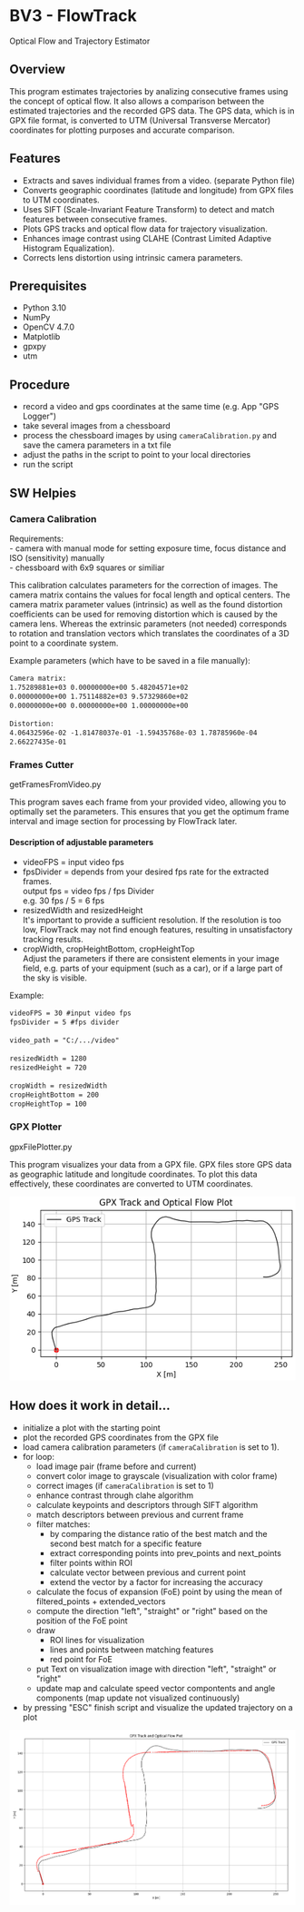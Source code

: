 # BV3 - FlowTrack
Optical Flow and Trajectory Estimator


## Overview
This program estimates trajectories by analizing consecutive frames using the concept of optical flow. It also allows a comparison between the estimated trajectories and the recorded GPS data. The GPS data, which is in GPX file format, is converted to UTM (Universal Transverse Mercator) coordinates for plotting purposes and accurate comparison.

## Features
- Extracts and saves individual frames from a video. (separate Python file)
- Converts geographic coordinates (latitude and longitude) from GPX files to UTM coordinates.
- Uses SIFT (Scale-Invariant Feature Transform) to detect and match features between consecutive frames.
- Plots GPS tracks and optical flow data for trajectory visualization.
- Enhances image contrast using CLAHE (Contrast Limited Adaptive Histogram Equalization).
- Corrects lens distortion using intrinsic camera parameters.

## Prerequisites
- Python 3.10
- NumPy
- OpenCV 4.7.0
- Matplotlib
- gpxpy
- utm

## Procedure
- record a video and gps coordinates at the same time (e.g. App "GPS Logger")
- take several images from a chessboard
- process the chessboard images  by using `cameraCalibration.py` and save the camera parameters in a txt file
- adjust the paths in the script to point to your local directories
- run the script

## SW Helpies

### Camera Calibration

Requirements:\
    - camera with manual mode for setting exposure time, focus distance and ISO (sensitivity) manually\
    - chessboard with 6x9 squares or similiar

This calibration calculates parameters for the correction of images.
The camera matrix contains the values for focal length and optical centers. The camera matrix parameter values (intrinsic) as well as the found distortion coefficients can be used for removing distortion which is caused by the camera lens.
Whereas the extrinsic parameters (not needed) corresponds to rotation and translation vectors which translates the coordinates of a 3D point to a coordinate system.


Example parameters (which have to be saved in a file manually):
```
Camera matrix: 
1.75289881e+03 0.00000000e+00 5.48204571e+02
0.00000000e+00 1.75114882e+03 9.57329860e+02
0.00000000e+00 0.00000000e+00 1.00000000e+00

Distortion:
4.06432596e-02 -1.81478037e-01 -1.59435768e-03 1.78785960e-04 2.66227435e-01
```


### Frames Cutter
getFramesFromVideo.py

This program saves each frame from your provided video, allowing you to optimally set the parameters. This ensures that you get the optimum frame interval and image section for processing by FlowTrack later.

#### Description of adjustable parameters
- videoFPS = input video fps
- fpsDivider = depends from your desired fps rate for the extracted frames. \
  output fps = video fps / fps Divider\
  e.g. 30 fps / 5 = 6 fps
- resizedWidth and resizedHeight \
  It's important to provide a sufficient resolution. If the resolution is too low, FlowTrack may not find enough features, resulting in unsatisfactory tracking results.
- cropWidth, cropHeightBottom, cropHeightTop\
  Adjust the parameters if there are consistent elements in your image field, e.g. parts of your equipment (such as a car), or if a large part of the sky is visible.

Example:
```
videoFPS = 30 #input video fps
fpsDivider = 5 #fps divider

video_path = "C:/.../video"

resizedWidth = 1280
resizedHeight = 720

cropWidth = resizedWidth
cropHeightBottom = 200
cropHeightTop = 100
```

### GPX Plotter
gpxFilePlotter.py

This program visualizes your data from a GPX file. GPX files store GPS data as geographic latitude and longitude coordinates. To plot this data effectively, these coordinates are converted to UTM coordinates.

![Plot](GPX%20Plotter%20Map%20example%20black.png)

## How does it work in detail...
- initialize a plot with the starting point
- plot the recorded GPS coordinates from the GPX file
- load camera calibration parameters (if `cameraCalibration` is set to 1).
- for loop:
  - load image pair (frame before and current)
  - convert color image to grayscale (visualization with color frame)
  - correct images (if `cameraCalibration` is set to 1)
  - enhance contrast through clahe algorithm
  - calculate keypoints and descriptors through SIFT algorithm
  - match descriptors between previous and current frame
  - filter matches:
    - by comparing the distance ratio of the best match and the second best match for a specific feature
    - extract corresponding points into prev_points and next_points
    - filter points within ROI
    - calculate vector between previous and current point
    - extend the vector by a factor for increasing the accuracy
  - calculate the focus of expansion (FoE) point by using the mean of filtered_points + extended_vectors
  - compute the direction "left", "straight" or "right" based on the position of the FoE point
  - draw
    - ROI lines for visualization
    - lines and points between matching features
    - red point for FoE
  - put Text on visualization image with direction "left", "straight" or "right"
  - update map and calculate speed vector compontents and angle components (map update not visualized continuously)
- by pressing "ESC" finish script and visualize the updated trajectory on a plot


![Plot](FlowTrack%20Map%20example%20black%20red.png)

